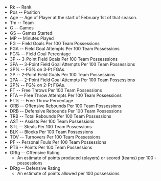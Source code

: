 - Rk -- Rank
- Pos -- Position
- Age -- Age of Player at the start of February 1st of that season.
- Tm -- Team
- G -- Games
- GS -- Games Started
- MP -- Minutes Played
- FG -- Field Goals Per 100 Team Possessions
- FGA -- Field Goal Attempts Per 100 Team Possessions
- FG% -- Field Goal Percentage
- 3P -- 3-Point Field Goals Per 100 Team Possesssions
- 3PA -- 3-Point Field Goal Attempts Per 100 Team Possessions
- 3P% -- FG% on 3-Pt FGAs.
- 2P -- 2-Point Field Goals Per 100 Team Possessions
- 2PA -- 2-Point Field Goal Attempts Per 100 Team Possessions
- 2P% -- FG% on 2-Pt FGAs.
- FT -- Free Throws Per 100 Team Possessions
- FTA -- Free Throw Attempts Per 100 Team Possessions
- FT% -- Free Throw Percentage
- ORB -- Offensive Rebounds Per 100 Team Possessions
- DRB -- Defensive Rebounds Per 100 Team Possessions
- TRB -- Total Rebounds Per 100 Team Possessions
- AST -- Assists Per 100 Team Possessions
- STL -- Steals Per 100 Team Possessions
- BLK -- Blocks Per 100 Team Possessions
- TOV -- Turnovers Per 100 Team Possessions
- PF -- Personal Fouls Per 100 Team Possessions
- PTS -- Points Per 100 Team Possessions
- ORtg -- Offensive Rating
  - An estimate of points produced (players) or scored (teams) per 100 - possessions
- DRtg -- Defensive Rating
  - An estimate of points allowed per 100 possessions